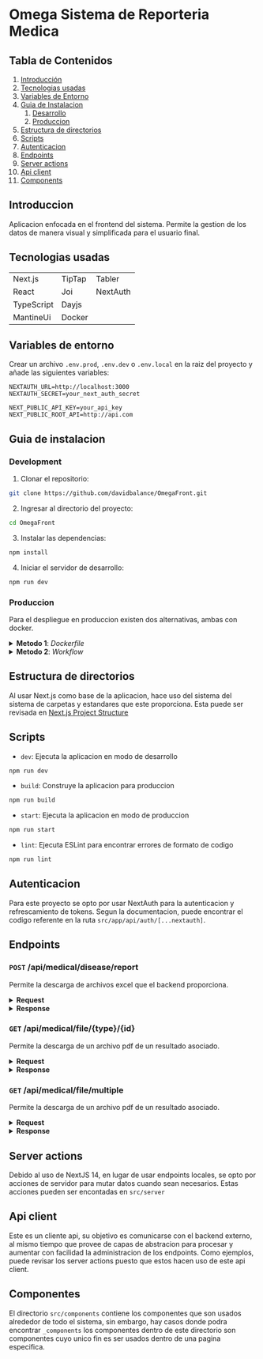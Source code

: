 # Omega Sistema de Reporteria Medica

## Tabla de Contenidos

1. [Introducción](#introduction)
2. [Tecnologias usadas](#used-technologies)
3. [Variables de Entorno](#environment-variables)
4. [Guia de Instalacion](#installation-guide)
   1. [Desarrollo](#installation-guide-dev)
   2. [Produccion](#installation-guide-prod)
5. [Estructura de directorios](#directory-structure)
6. [Scripts](#scripts)
7. [Autenticacion](#authentication)
7. [Endpoints](#endpoints)
7. [Server actions](#server-actions)
7. [Api client](#api-client)
7. [Components](#components)

<div id='introduction'/>

## Introduccion

Aplicacion enfocada en el frontend del sistema. Permite la gestion de los datos de manera visual y simplificada para el usuario final.

<div id='used-technologies'/>

## Tecnologias usadas

|            |        |          |
| ---------- | ------ | -------- |
| Next.js    | TipTap | Tabler   |
| React      | Joi    | NextAuth |
| TypeScript | Dayjs  |          |
| MantineUi  | Docker |          |

<div id='environment-variables'/>

## Variables de entorno

Crear un archivo `.env.prod`, `.env.dev` o `.env.local` en la raiz del proyecto y añade las siguientes variables:

```env
NEXTAUTH_URL=http://localhost:3000
NEXTAUTH_SECRET=your_next_auth_secret

NEXT_PUBLIC_API_KEY=your_api_key
NEXT_PUBLIC_ROOT_API=http://api.com
```

<div id='installation-guide'/>

## Guia de instalacion

<div id='installation-guide-dev'/>

### Development

1. Clonar el repositorio:

```bash
git clone https://github.com/davidbalance/OmegaFront.git
```

2. Ingresar al directorio del proyecto:

```bash
cd OmegaFront
```

3. Instalar las dependencias:

```bash
npm install
```

4. Iniciar el servidor de desarrollo:

```bash
npm run dev
```

<div id='installation-guide-prod'/>

### Produccion

Para el despliegue en produccion existen dos alternativas, ambas con docker.

<details>
  <summary><b>Metodo 1</b>: <i>Dockerfile</i></summary></br>

En el repositorio existe un archivo `Dockerfile`, este contiene toda la logica necesaria para crear una imagen de docker, generar un build de produccion e insertar un comando que inicia la aplicacion en cuando el contendor se enciende.

1. Clonar el repositorio:

```bash
git clone https://github.com/davidbalance/OmegaFront.git
```

2. Ingresar al directorio del proyecto:

```bash
cd OmegaFront
```

3. Crear una imagen de docker usando `Dockerfile`

```bash
docker build -t OmegaFront:latest .
```

4. Ejecutar la imagen creada

```bash
docker run OmegaFront:latest
```

</details>

<details>
  <summary><b>Metodo 2</b>: <i>Workflow</i></summary></br>

En el directorio `.github/workflow` encontrara el workflow del despliegue de la aplicacion, nombrado como `next.yml`. Este archivo ejecuta una serie de pasos para asegurarse que el sistema funcione sin problemas al mismo tiempo que crea una imagen de docker y la despliega en el servidor.

Los trabajos que corre este workflow son:

1. **build_and_push_docker_image**: Crea una imagen de docker usando el dockerfile presente en el repositorio y lo sube a dockerhub.
2. **deploy**: Entra al servidor, accede al directorio indicado, apaga el contenedor de la aplicacion, lo elimina, descarga la nueva imagen, y corre el nuevo contendor.

Al observar el workflow se podra identificara que usa variables de entorno, estas pueden ser encontradas en github en `settings > Security > Secrets and variables > Actions`

#### Secretos de Github

- `NEXT_PUBLIC_ROOT_API`: Root del API general, es la aplicacion del backend.
- `NEXT_PUBLIC_AUTH_TOKEN_KEY`: Nombre de la llave que sera colocada en las cookies del navegador.
- `NEXT_PUBLIC_REFRESH_TOKEN_KEY`: Nombre de la llave que sea colocada en las cookies del navegador.
- `NEXT_PUBLIC_CONFIGURATION_KEY`: Nombre de la llave que sea colocada en el almacenamiento del navegador.
- `NEXT_PUBLIC_LOGO_KEY`: Nombre de la llave que sea colocada en el almacenamiento del navegador.
- `NEXT_PUBLIC_RESOURCES_KEY`: Nombre de la llave que sea colocada en el almacenamiento del navegador.
- `NEXT_PUBLIC_USER_KEY`: Nombre de la llave que sea colocada en el almacenamiento del navegador.
- `DOCKER_IMAGE`: Nombre de la imagen
- `DOCKERHUB_USERNAME`: Usuario de dockerhub
- `DOCKERHUB_TOKEN`: Token que provee docker hub
- `SERVER_HOST`: Servidor donde se aloja la aplicacion
- `SERVER_USERNAME`: Usuario del servidor
- `SERVER_PASSWORD`: Contraseña del servidor
- `DOCKER_COMPOSE_DIRECTORY`: Directorio donde se aloja el archivo docker-compose.yml detro del servidor

##### Ejecucion del workflow

El workflow de despliegue se ejecutara automaticamente una vez se haga un cambio en la rama `main`

</details>

<div id='directory-structure'/>

## Estructura de directorios

Al usar Next.js como base de la aplicacion, hace uso del sistema del sistema de carpetas y estandares que este proporciona. Esta puede ser revisada en [Next.js Project Structure](https://nextjs.org/docs/getting-started/project-structure)

<div id='scripts'/>

## Scripts

- `dev`: Ejecuta la aplicacion en modo de desarrollo

```bash
npm run dev
```

- `build`: Construye la aplicacion para produccion

```bash
npm run build
```

- `start`: Ejecuta la aplicacion en modo de produccion

```bash
npm run start
```

- `lint`: Ejecuta ESLint para encontrar errores de formato de codigo

```bash
npm run lint
```

<div id='authentication'/>

## Autenticacion

Para este proyecto se opto por usar NextAuth para la autenticacion y refrescamiento de tokens. Segun la documentacion, puede encontrar el codigo referente en la ruta `src/app/api/auth/[...nextauth]`.

<div id='endpoints'/>

## Endpoints

### `POST` /api/medical/disease/report

Permite la descarga de archivos excel que el backend proporciona.

<details>
  <summary><b>Request</b></summary></br>

- **group**: Identificador del grupo corporativo
- **company**: Identificador de la empresa
- **year**: Año del que se quiere obtener el reporte

```typescript
{
  group?: number,
  company?: number,
  year?: number
}
```

  <details>
    <summary>Ejemplo: <i>Peticion base</i></summary></br>

```typescript
fetch("/api/medical/disease/report", {
  method: "POST",
  body: {
    group: 1,
    company: 1,
    year: 2024,
  },
});
```

  </details>
  
  <details>
    <summary>Ejemplo: <i>Sin año</i></summary></br>

```typescript
fetch("/api/medical/disease/report", {
  method: "POST",
  body: {
    group: 1,
    company: 1,
  },
});
```

  </details>

  <details>
    <summary>Ejemplo: <i>Sin grupo y empresa</i></summary></br>

```typescript
fetch("/api/medical/disease/report", {
  method: "POST",
  body: {
    year: 2024,
  },
});
```

  </details>

</details>

<details>
<summary><b>Response</b></summary></br>

El api retorna un blob que representa un archivo excel

</details>

### `GET` /api/medical/file/**{type}**/**{id}**

Permite la descarga de un archivo pdf de un resultado asociado.

<details>
  <summary><b>Request</b></summary></br>

```typescript
const type = "result"; // ESTE VALOR PUEDE UNICAMENTE SER 'result' o 'report';
const id = 1; // ESTE ES EL IDENTIFICADOR DE UN RESULTADO O REPORTE
fetch("/api/medical/file/report", {
  method: "GET",
});
```

</details>

<details>
<summary><b>Response</b></summary></br>

El api retorna un blob que representa un archivo pdf

</details>

### `GET` /api/medical/file/multiple

Permite la descarga de un archivo pdf de un resultado asociado.

<details>
  <summary><b>Request</b></summary></br>

- **files**: Arreglo de datos
  - **id**: Identificador del resultado o reporte
  - **type**: Tipo del archivo a descargar (result o report)

```typescript
{
  files: [
    {
      id: number,
      type: "result" | "report",
    },
  ];
}
```

<details>
  <summary>Ejemplo</summary></br>

```typescript
const type = "result"; // ESTE VALOR PUEDE UNICAMENTE SER 'result' o 'report';
const id = 1; // ESTE ES EL IDENTIFICADOR DE UN RESULTADO O REPORTE
fetch("/api/medical/file/multiple", {
  method: "POST",
  body: [
    {
      id: 1
      type: "result",
    }
  ]
});
```

</details>

</details>

<details>
<summary><b>Response</b></summary></br>

El api retorna un blob que representa un archivo zip

</details>

<div id='server-actions'/>

## Server actions

Debido al uso de NextJS 14, en lugar de usar endpoints locales, se opto por acciones de servidor para mutar datos cuando sean necesarios. Estas acciones pueden ser encontadas en `src/server`

<div id='api-client'/>

## Api client

Este es un cliente api, su objetivo es comunicarse con el backend externo, al mismo tiempo que provee de capas de abstracion para procesar y aumentar con facilidad la administracion de los endpoints. Como ejemplos, puede revisar los server actions puesto que estos hacen uso de este api client.

<div id='components'/>

## Componentes

El directorio `src/components` contiene los componentes que son usados alrededor de todo el sistema, sin embargo, hay casos donde podra encontrar `_components` los componentes dentro de este directorio son componentes cuyo unico fin es ser usados dentro de una pagina especifica.
